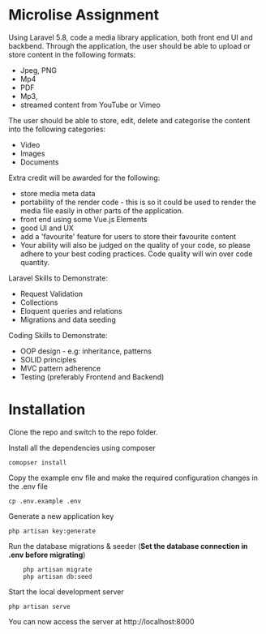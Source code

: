 # Microlise Assignment
Using Laravel 5.8, code a media library application, both front end UI and backbend.
Through the application, the user should be able to upload or store content in the following formats:


- Jpeg, PNG
- Mp4
- PDF
- Mp3,
- streamed content from YouTube or Vimeo

The user should be able to store, edit, delete and categorise the content into the following categories:

- Video
- Images
- Documents

Extra credit will be awarded for the following:
- store media meta data
- portability of the render code - this is so it could be used to render the media file easily in other parts of the application.
- front end using some Vue.js Elements
- good UI and UX
- add a 'favourite' feature for users to store their favourite content
- Your ability will also be judged on the quality of your code, so please adhere to your best coding practices. Code quality will win over code quantity.


Laravel Skills to Demonstrate:
- Request Validation
- Collections
- Eloquent queries and relations
- Migrations and data seeding
 


Coding Skills to Demonstrate:
- OOP design - e.g: inheritance, patterns
- SOLID principles
- MVC pattern adherence
- Testing (preferably Frontend and Backend)

# Installation

Clone the repo and switch to the repo folder. 

Install all the dependencies using composer

    comopser install

Copy the example env file and make the required configuration changes in the .env file

    cp .env.example .env

Generate a new application key

    php artisan key:generate
   
Run the database migrations & seeder (**Set the database connection in .env before migrating**)

        php artisan migrate
        php artisan db:seed

Start the local development server

    php artisan serve

You can now access the server at http://localhost:8000
